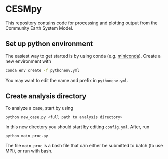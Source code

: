 # CESMpy

This repository contains code for processing and plotting output from the Community Earth System Model.


## Set up python environment
The easiest way to get started is by using conda (e.g. [miniconda](https://docs.conda.io/en/latest/miniconda.html)). Create a new environment with

```bash
conda env create -f pythonenv.yml
```

You may want to edit the name and prefix in `pythonenv.yml`.


## Create analysis directory
To analyze a case, start by using

```bash
python new_case.py <full path to analysis directory>
```

In this new directory you should start by editing `config.yml`. After, run

```bash
python main_proc.py
```

The file `main_proc` is a bash file that can either be submitted to batch (to use MPI), or run with bash.
